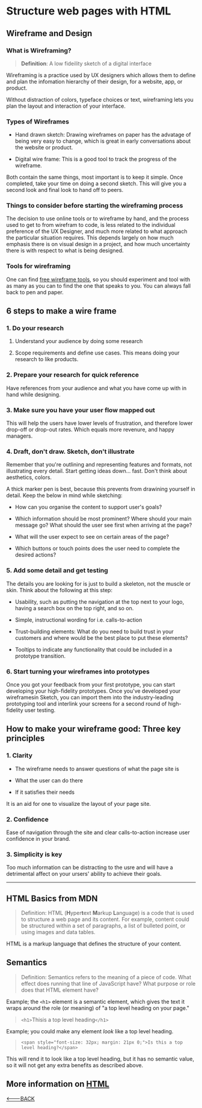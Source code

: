 # Structure web pages with HTML

## Wireframe and Design

### What is Wireframing?

> **Definition**: A low fideility sketch of a digital interface

Wireframing is a practice used by UX designers which allows them to define and plan the infomation hierarchy of their design, for a website, app, or product.

Without distraction of colors, typeface choices or text, wireframing lets you plan the layout and interaction of your interface.

### Types of Wireframes

* Hand drawn sketch: Drawing wireframes on paper has the advatage of being very easy to change, which is great in early conversations about the website or product.

* Digital wire frame: This is a good tool to track the progress of the wireframe.

Both contain the same things, most important is to keep it simple. Once completed, take your time on doing a second sketch. This will give you a second look and final look to hand off to peers.

### Things to consider before starting the wireframing process

The decision to use online tools or to wireframe by hand, and the process used to get to from wirefram to code, is less related to the individual preference of the UX Designer, and much more related to what approach the particular situation requires. This depends largely on how much emphasis there is on visual design in a project, and how much uncertainty there is with respect to what is being designed.

### Tools for wireframing

One can find [free wireframe tools](<https://careerfoundry.com/en/blog/ux-design/free-wireframing-tools/"Free Trails Only">), so you should experiment and tool with as many as you can to find the one that speaks to you. You can always fall back to pen and paper.

## 6 steps to make a wire frame

### 1. Do your research

1. Understand your audience by doing some research

2. Scope requirements and define use cases. This means doing your research to like products.

### 2. Prepare your research for quick reference

Have references from your audience and what you have come up with in hand while designing.

### 3. Make sure you have your user flow mapped out

This will help the users have lower levels of frustration, and therefore lower drop-off or drop-out rates. Which equals more revenure, and happy managers.

### 4. Draft, don't draw. Sketch, don't illustrate

Remember that you're outlining and representing features and formats, not illustrating every detail. Start getting ideas down... fast. Don't think about aesthetics, colors.

A thick marker pen is best, because this prevents from drawining yourself in detail. Keep the below in mind while sketching:

* How can you organise the content to support user's goals?

* Which information should be most prominent? Where should your main message go? What should the user see first when arriving at the page?

* What will the user expect to see on certain areas of the page?

* Which buttons or touch points does the user need to complete the desired actions?

### 5. Add some detail and get testing

The details you are looking for is just to build a skeleton, not the muscle or skin. Think about the following at this step:

* Usability, such as putting the navigation at the top next to your logo, having a search box on the top right, and so on.

* Simple, instructional wording for i.e. calls-to-action

* Trust-building elements: What do you need to build trust in your customers and where would be the best place to put these elements?

* Tooltips to indicate any functionality that could be included in a prototype transition.

### 6. Start turning your wireframes into prototypes

Once you got your feedback from your first prototype, you can start developing your high-fidelity prototypes. Once you've developed your wireframesin Sketch, you can import them into the industry-leading prototyping tool and interlink your screens for a second round of high-fidelity user testing.

## How to make your wireframe good: Three key principles

### 1. Clarity

* The wireframe needs to answer questions of what the page site is

* What the user can do there

* If it satisfies their needs

It is an aid for one to visualize the layout of your page site.

### 2. Confidence

Ease of navigation through the site and clear calls-to-action increase user confidence in your brand.

### 3. Simplicity is key

Too much information can be distracting to the usre and will have a detrimental affect on your ursers' ability to achieve their goals.

----

## HTML Basics from MDN

> Definition: HTML (**H**yper**t**ext **M**arkup **L**anguage) is a code that is used to structure a web page and its content. For example, content could be structured within a set of paragraphs, a list of bulleted point, or using images and data tables.

HTML is a markup language that defines the structure of your content.

## Semantics

> Definition: Semantics refers to the meaning of a piece of code. What effect does running that line of JavaScript have? What purpose or role does that HTML element have?

Example; the `<h1>` element is a semantic element, which gives the text it wraps around the role (or meaning) of "a top level heading on your page."

> `<h1>`Thisis a top level heading`</h1>`

Example; you could make any element *look* like a top level heading.

> `<span style="font-size: 32px; margin: 21px 0;">Is this a top level heading?</span>`

This will rend it to look like a top level heading, but it has no semantic value, so it will not get any extra benefits as described above.

## More information on [HTML](<https://developer.mozilla.org/en-US/docs/Web/HTML"MDN Web Docs on HTML>)

[<---BACK](README.md)
